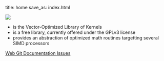title: home
save_as: index.html

<div class="row">
  <img class="img-responsive center-block" src="theme/assets/volk.png">
</div>
<div class="row">

<div class="col-sm-3">
</div>
<div class="col-sm-6">
<ul>
  <li> is the Vector-Optimized Library of Kernels </li>
  <li> is a free library, currently offered under the GPLv3 license </li>
  <li> provides an abstraction of optimized math routines targetting several SIMD processors </li>
</ul>
</div>
<div class="col-sm-3">
</div>

</div>
<div class="row text-center">
    <a href="https://github.com/gnuradio/volk.git" class="btn btn-primary btn-large">
        <i class="fa fa-code-fork"></i> Web Git
    </a>
    <a href="doxygen/" class="btn btn-primary btn-large">
        <i class="fa fa-book"></i> Documentation
    </a>
    <a href="javascript:void(0)" class="btn btn-primary btn-large">
        <i class="fa fa-bug"></i> Issues
    </a>
</div>

